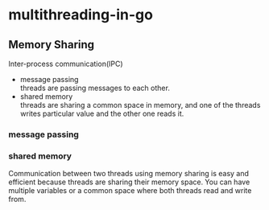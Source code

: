 # multithreading-in-go
## Memory Sharing
Inter-process communication(IPC)
* message passing  
threads are passing messages to each other.
* shared memory  
threads are sharing a common space in memory, and one of the threads writes particular value and the other one reads it.
### message passing
### shared memory
Communication between two threads using memory sharing is easy and efficient because threads are sharing their memory space.
You can have multiple variables or a common space where both threads read and write from.